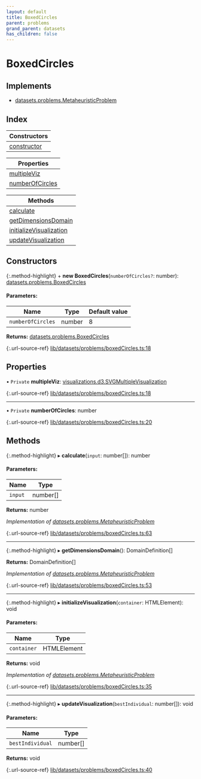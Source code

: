 ```yaml
---
layout: default
title: BoxedCircles
parent: problems
grand_parent: datasets
has_children: false
---
```


# BoxedCircles

## Implements

* [datasets.problems.MetaheuristicProblem](../../interfaces/datasets_problems_metaheuristicproblem)

## Index

| Constructors |
|-----------|
| [constructor](#constructor) |

| Properties |
|-----------|
| [multipleViz](#multipleviz) |
| [numberOfCircles](#numberofcircles) |

| Methods |
|-----------|
| [calculate](#calculate) |
| [getDimensionsDomain](#getdimensionsdomain) |
| [initializeVisualization](#initializevisualization) |
| [updateVisualization](#updatevisualization) |

## Constructors

{:.method-highlight}
\+ **new BoxedCircles**(`numberOfCircles?`: number): [datasets.problems.BoxedCircles](../datasets_problems_boxedcircles)

#### Parameters:

Name | Type | Default value |
------ | ------ | ------ |
`numberOfCircles` | number | 8 |

**Returns:** [datasets.problems.BoxedCircles](../datasets_problems_boxedcircles)

{:.url-source-ref}
[lib/datasets/problems/boxedCircles.ts:18](https://github.com/ascentcore/dataspot/blob/74b97e8/lib/datasets/problems/boxedCircles.ts#L18)

## Properties

• `Private` **multipleViz**: [visualizations.d3.SVGMultipleVisualization](../visualizations_d3_svgmultiplevisualization)

{:.url-source-ref}
[lib/datasets/problems/boxedCircles.ts:18](https://github.com/ascentcore/dataspot/blob/74b97e8/lib/datasets/problems/boxedCircles.ts#L18)

___

• `Private` **numberOfCircles**: number

{:.url-source-ref}
[lib/datasets/problems/boxedCircles.ts:20](https://github.com/ascentcore/dataspot/blob/74b97e8/lib/datasets/problems/boxedCircles.ts#L20)

## Methods

{:.method-highlight}
▸ **calculate**(`input`: number[]): number

#### Parameters:

Name | Type |
------ | ------ |
`input` | number[] |

**Returns:** number

*Implementation of [datasets.problems.MetaheuristicProblem](../../interfaces/datasets_problems_metaheuristicproblem)*

{:.url-source-ref}
[lib/datasets/problems/boxedCircles.ts:63](https://github.com/ascentcore/dataspot/blob/74b97e8/lib/datasets/problems/boxedCircles.ts#L63)

___

{:.method-highlight}
▸ **getDimensionsDomain**(): DomainDefinition[]

**Returns:** DomainDefinition[]

*Implementation of [datasets.problems.MetaheuristicProblem](../../interfaces/datasets_problems_metaheuristicproblem)*

{:.url-source-ref}
[lib/datasets/problems/boxedCircles.ts:53](https://github.com/ascentcore/dataspot/blob/74b97e8/lib/datasets/problems/boxedCircles.ts#L53)

___

{:.method-highlight}
▸ **initializeVisualization**(`container`: HTMLElement): void

#### Parameters:

Name | Type |
------ | ------ |
`container` | HTMLElement |

**Returns:** void

*Implementation of [datasets.problems.MetaheuristicProblem](../../interfaces/datasets_problems_metaheuristicproblem)*

{:.url-source-ref}
[lib/datasets/problems/boxedCircles.ts:35](https://github.com/ascentcore/dataspot/blob/74b97e8/lib/datasets/problems/boxedCircles.ts#L35)

___

{:.method-highlight}
▸ **updateVisualization**(`bestIndividual`: number[]): void

#### Parameters:

Name | Type |
------ | ------ |
`bestIndividual` | number[] |

**Returns:** void

{:.url-source-ref}
[lib/datasets/problems/boxedCircles.ts:40](https://github.com/ascentcore/dataspot/blob/74b97e8/lib/datasets/problems/boxedCircles.ts#L40)
